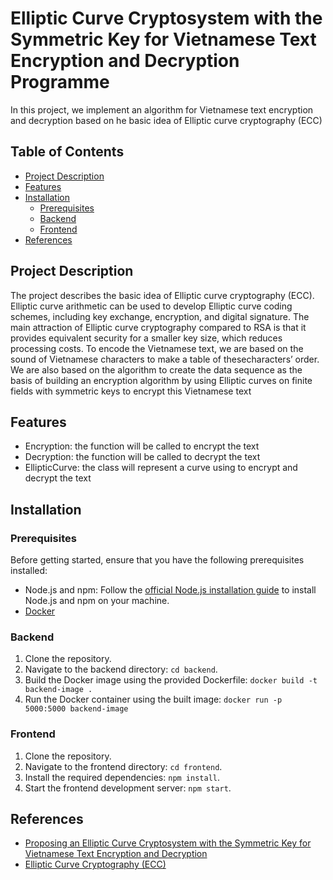 # Elliptic Curve Cryptosystem with the Symmetric Key for Vietnamese Text Encryption and Decryption Programme

In this project, we implement an algorithm for Vietnamese text encryption and decryption based on he basic idea of Elliptic curve cryptography (ECC) 

## Table of Contents

- [Project Description](#project-description)
- [Features](#features)
- [Installation](#installation)
  - [Prerequisites](#prerequisites)
  - [Backend](#backend)
  - [Frontend](#frontend)
- [References](#references)

## Project Description

The project describes the basic idea of Elliptic curve cryptography (ECC). Elliptic curve arithmetic can be used to develop Elliptic curve coding schemes, including key exchange, encryption, and digital signature. The main attraction of Elliptic curve cryptography compared to RSA is that it provides equivalent security for a smaller key size, which reduces
processing costs. To encode the Vietnamese text, we are based on the sound of Vietnamese characters to make a table of thesecharacters’ order. We are also based on the algorithm to create the data sequence as the basis of building an encryption algorithm by using Elliptic curves on finite fields with symmetric keys to encrypt this Vietnamese text

## Features

- Encryption: the function will be called to encrypt the text
- Decryption: the function will be called to decrypt the text
- EllipticCurve: the class will represent a curve using to encrypt and decrypt the text

## Installation

### Prerequisites

Before getting started, ensure that you have the following prerequisites installed:

- Node.js and npm: Follow the [official Node.js installation guide](https://nodejs.org/) to install Node.js and npm on your machine.
- [Docker](https://docs.docker.com/engine/install/)
### Backend

1. Clone the repository.
2. Navigate to the backend directory: `cd backend`.
3. Build the Docker image using the provided Dockerfile: `docker build -t backend-image .`
4. Run the Docker container using the built image: `docker run -p 5000:5000 backend-image`

### Frontend

1. Clone the repository.
2. Navigate to the frontend directory: `cd frontend`.
3. Install the required dependencies: `npm install`.
4. Start the frontend development server: `npm start`.


## References

- [Proposing an Elliptic Curve Cryptosystem with the Symmetric Key for Vietnamese Text Encryption and Decryption](https://eprints.uet.vnu.edu.vn/eprints/id/eprint/4028/1/Final_ijatcse246932020.pdf)
- [Elliptic Curve Cryptography (ECC)](https://cryptobook.nakov.com/asymmetric-key-ciphers/elliptic-curve-cryptography-ecc)